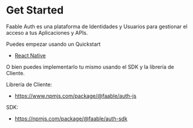 # Get Started

Faable Auth es una plataforma de Identidades y Usuarios para gestionar el acceso a tus Aplicaciones y APIs.

Puedes empezar usando un Quickstart

- [React Native](quickstart/react-native.md)

O bien puedes implementarlo tu mismo usando el SDK y la librería de Cliente.

Librería de Cliente:

- https://www.npmjs.com/package/@faable/auth-js

SDK:

- https://npmjs.com/package/@faable/auth-sdk

